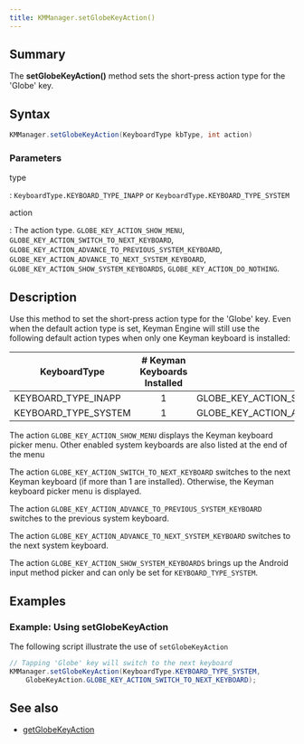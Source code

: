 ```yaml
---
title: KMManager.setGlobeKeyAction()
---
```


## Summary
The **setGlobeKeyAction()** method sets the short-press action type for the 'Globe' key.

## Syntax
```java
KMManager.setGlobeKeyAction(KeyboardType kbType, int action)
```

### Parameters
type

: `KeyboardType.KEYBOARD_TYPE_INAPP` or `KeyboardType.KEYBOARD_TYPE_SYSTEM`

action

: The action type. `GLOBE_KEY_ACTION_SHOW_MENU`, `GLOBE_KEY_ACTION_SWITCH_TO_NEXT_KEYBOARD`,
    `GLOBE_KEY_ACTION_ADVANCE_TO_PREVIOUS_SYSTEM_KEYBOARD`, `GLOBE_KEY_ACTION_ADVANCE_TO_NEXT_SYSTEM_KEYBOARD`, 
    `GLOBE_KEY_ACTION_SHOW_SYSTEM_KEYBOARDS`, `GLOBE_KEY_ACTION_DO_NOTHING`.

## Description
Use this method to set the short-press action type for the 'Globe' key. Even when the default action type is 
set, Keyman Engine will still use the following default action types when only one Keyman keyboard is installed:

| KeyboardType         | # Keyman Keyboards Installed | Globe Key Action Type                                |
|----------------------|:----------------------------:|------------------------------------------------------|
| KEYBOARD_TYPE_INAPP  | 1                            | GLOBE_KEY_ACTION_SHOW_MENU                           |
| KEYBOARD_TYPE_SYSTEM | 1                            | GLOBE_KEY_ACTION_ADVANCE_TO_PREVIOUS_SYSTEM_KEYBOARD |

The action `GLOBE_KEY_ACTION_SHOW_MENU` displays the Keyman keyboard picker menu. 
Other enabled system keyboards are also listed at the end of the menu</p>

The action `GLOBE_KEY_ACTION_SWITCH_TO_NEXT_KEYBOARD` switches to the next Keyman keyboard (if more than 1 are installed).
Otherwise, the Keyman keyboard picker menu is displayed.

The action `GLOBE_KEY_ACTION_ADVANCE_TO_PREVIOUS_SYSTEM_KEYBOARD` switches to the previous system keyboard.

The action `GLOBE_KEY_ACTION_ADVANCE_TO_NEXT_SYSTEM_KEYBOARD` switches to the next system keyboard.

The action `GLOBE_KEY_ACTION_SHOW_SYSTEM_KEYBOARDS` brings up the Android input method picker and
can only be set for `KEYBOARD_TYPE_SYSTEM`.

## Examples

### Example: Using setGlobeKeyAction
The following script illustrate the use of `setGlobeKeyAction`

```java
// Tapping 'Globe' key will switch to the next keyboard
KMManager.setGlobeKeyAction(KeyboardType.KEYBOARD_TYPE_SYSTEM, 
    GlobeKeyAction.GLOBE_KEY_ACTION_SWITCH_TO_NEXT_KEYBOARD);
```

## See also
* [getGlobeKeyAction](getGlobeKeyAction)
